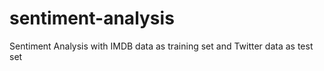 # sentiment-analysis
Sentiment Analysis with IMDB data as training set and Twitter data as test set
